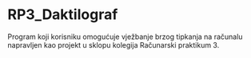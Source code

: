 # RP3_Daktilograf
Program koji korisniku omogućuje vježbanje brzog tipkanja na računalu napravljen kao projekt u sklopu kolegija Računarski praktikum 3.
